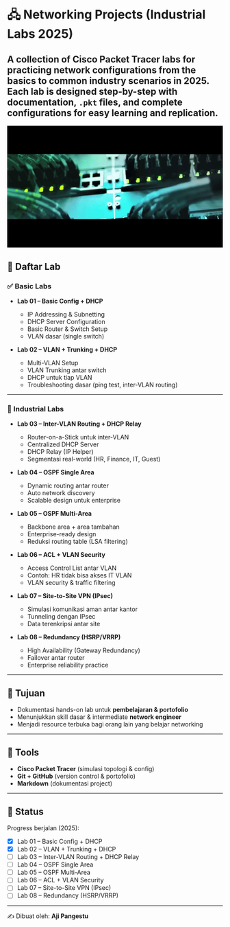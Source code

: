 # 🖧 Networking Projects (Industrial Labs 2025)

A collection of Cisco Packet Tracer labs for practicing network configurations from the basics to common industry scenarios in 2025.
Each lab is designed step-by-step with documentation, `.pkt` files, and complete configurations for easy learning and replication.
---

<p align="center">
  <img src="networking.gif" alt="Networking GIF" width="1000"/>
</p>

## 📂 Daftar Lab

### ✅ Basic Labs
- **Lab 01 – Basic Config + DHCP**
  - IP Addressing & Subnetting
  - DHCP Server Configuration
  - Basic Router & Switch Setup
  - VLAN dasar (single switch)

- **Lab 02 – VLAN + Trunking + DHCP**
  - Multi-VLAN Setup
  - VLAN Trunking antar switch
  - DHCP untuk tiap VLAN
  - Troubleshooting dasar (ping test, inter-VLAN routing)

---

### 🚀 Industrial Labs
- **Lab 03 – Inter-VLAN Routing + DHCP Relay**
  - Router-on-a-Stick untuk inter-VLAN
  - Centralized DHCP Server
  - DHCP Relay (IP Helper)
  - Segmentasi real-world (HR, Finance, IT, Guest)

- **Lab 04 – OSPF Single Area**
  - Dynamic routing antar router
  - Auto network discovery
  - Scalable design untuk enterprise

- **Lab 05 – OSPF Multi-Area**
  - Backbone area + area tambahan
  - Enterprise-ready design
  - Reduksi routing table (LSA filtering)

- **Lab 06 – ACL + VLAN Security**
  - Access Control List antar VLAN
  - Contoh: HR tidak bisa akses IT VLAN
  - VLAN security & traffic filtering

- **Lab 07 – Site-to-Site VPN (IPsec)**
  - Simulasi komunikasi aman antar kantor
  - Tunneling dengan IPsec
  - Data terenkripsi antar site

- **Lab 08 – Redundancy (HSRP/VRRP)**
  - High Availability (Gateway Redundancy)
  - Failover antar router
  - Enterprise reliability practice

---

## 🎯 Tujuan
- Dokumentasi hands-on lab untuk **pembelajaran & portofolio**  
- Menunjukkan skill dasar & intermediate **network engineer**  
- Menjadi resource terbuka bagi orang lain yang belajar networking  

---

## 🔧 Tools
- **Cisco Packet Tracer** (simulasi topologi & config)  
- **Git + GitHub** (version control & portofolio)  
- **Markdown** (dokumentasi project)  

---

## 🚀 Status
Progress berjalan (2025):  
- [x] Lab 01 – Basic Config + DHCP  
- [x] Lab 02 – VLAN + Trunking + DHCP  
- [ ] Lab 03 – Inter-VLAN Routing + DHCP Relay  
- [ ] Lab 04 – OSPF Single Area  
- [ ] Lab 05 – OSPF Multi-Area  
- [ ] Lab 06 – ACL + VLAN Security  
- [ ] Lab 07 – Site-to-Site VPN (IPsec)  
- [ ] Lab 08 – Redundancy (HSRP/VRRP)  

---

✍️ Dibuat oleh: **Aji Pangestu**
